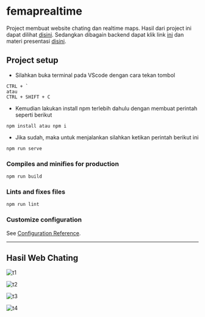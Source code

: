 # femaprealtime

Project membuat website chating dan realtime maps. Hasil dari project ini dapat dilihat [disini](http://52.204.186.223:5000/). Sedangkan dibagain backend dapat klik link [ini](https://github.com/tomimandalap/be-vuemessage) dan materi presentasi [disini](https://drive.google.com/file/d/16F388kNIJV5xtcl2Pe2nBc3W6W2kaTca/view?usp=sharing).


## Project setup

- Silahkan buka terminal pada VScode dengan cara tekan tombol
```
CTRL + ` 
atau
CTRL + SHIFT + C
```

- Kemudian lakukan install npm terlebih dahulu dengan membuat perintah seperti berikut
```
npm install atau npm i
```

- Jika sudah, maka untuk menjalankan silahkan ketikan perintah berikut ini
```
npm run serve
```

### Compiles and minifies for production
```
npm run build
```

### Lints and fixes files
```
npm run lint
```

### Customize configuration
See [Configuration Reference](https://cli.vuejs.org/config/).

---


## Hasil Web Chating
![t1](https://user-images.githubusercontent.com/43200304/108646806-a63ab780-74e9-11eb-9908-228247e3e2ef.PNG)

![t2](https://user-images.githubusercontent.com/43200304/108646809-a89d1180-74e9-11eb-8a0a-7df1d6b47907.PNG)

![t3](https://user-images.githubusercontent.com/43200304/108646811-a935a800-74e9-11eb-85a4-7fb61311cdca.PNG)

![t4](https://user-images.githubusercontent.com/43200304/108646813-aa66d500-74e9-11eb-8b70-a5bc61e2397b.PNG)
